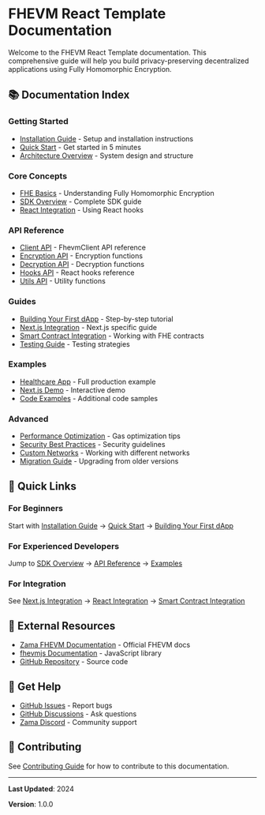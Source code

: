 # FHEVM React Template Documentation

Welcome to the FHEVM React Template documentation. This comprehensive guide will help you build privacy-preserving decentralized applications using Fully Homomorphic Encryption.

## 📚 Documentation Index

### Getting Started
- [Installation Guide](./installation.md) - Setup and installation instructions
- [Quick Start](../QUICK_START.md) - Get started in 5 minutes
- [Architecture Overview](./architecture.md) - System design and structure

### Core Concepts
- [FHE Basics](./fhe-basics.md) - Understanding Fully Homomorphic Encryption
- [SDK Overview](./sdk-overview.md) - Complete SDK guide
- [React Integration](./react-integration.md) - Using React hooks

### API Reference
- [Client API](./api/client.md) - FhevmClient API reference
- [Encryption API](./api/encryption.md) - Encryption functions
- [Decryption API](./api/decryption.md) - Decryption functions
- [Hooks API](./api/hooks.md) - React hooks reference
- [Utils API](./api/utils.md) - Utility functions

### Guides
- [Building Your First dApp](./guides/first-dapp.md) - Step-by-step tutorial
- [Next.js Integration](./guides/nextjs.md) - Next.js specific guide
- [Smart Contract Integration](./guides/contracts.md) - Working with FHE contracts
- [Testing Guide](./guides/testing.md) - Testing strategies

### Examples
- [Healthcare App](../examples/healthcare-app/README.md) - Full production example
- [Next.js Demo](../examples/nextjs-demo/README.md) - Interactive demo
- [Code Examples](./examples/) - Additional code samples

### Advanced
- [Performance Optimization](./advanced/performance.md) - Gas optimization tips
- [Security Best Practices](./advanced/security.md) - Security guidelines
- [Custom Networks](./advanced/networks.md) - Working with different networks
- [Migration Guide](./advanced/migration.md) - Upgrading from older versions

## 🚀 Quick Links

### For Beginners
Start with [Installation Guide](./installation.md) → [Quick Start](../QUICK_START.md) → [Building Your First dApp](./guides/first-dapp.md)

### For Experienced Developers
Jump to [SDK Overview](./sdk-overview.md) → [API Reference](./api/) → [Examples](./examples/)

### For Integration
See [Next.js Integration](./guides/nextjs.md) → [React Integration](./react-integration.md) → [Smart Contract Integration](./guides/contracts.md)

## 📖 External Resources

- [Zama FHEVM Documentation](https://docs.zama.ai/fhevm) - Official FHEVM docs
- [fhevmjs Documentation](https://github.com/zama-ai/fhevmjs) - JavaScript library
- [GitHub Repository](https://github.com/KennedyQuitzon/fhevm-react-template) - Source code

## 💬 Get Help

- [GitHub Issues](https://github.com/KennedyQuitzon/fhevm-react-template/issues) - Report bugs
- [GitHub Discussions](https://github.com/KennedyQuitzon/fhevm-react-template/discussions) - Ask questions
- [Zama Discord](https://discord.gg/zama) - Community support

## 🤝 Contributing

See [Contributing Guide](../CONTRIBUTING.md) for how to contribute to this documentation.

---

**Last Updated**: 2024

**Version**: 1.0.0
